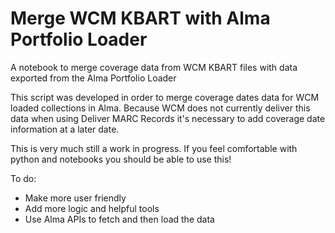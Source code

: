 # Merge WCM KBART with Alma Portfolio Loader
 A notebook to merge coverage data from WCM KBART files with data exported from the Alma Portfolio Loader

This script was developed in order to merge coverage dates data for WCM loaded collections in Alma. Because WCM does not currently deliver this data when using Deliver MARC Records it's necessary to add coverage date information at a later date. 

This is very much still a work in progress. If you feel comfortable with python and notebooks you should be able to use this!

To do:
* Make more user friendly
* Add more logic and helpful tools
* Use Alma APIs to fetch and then load the data